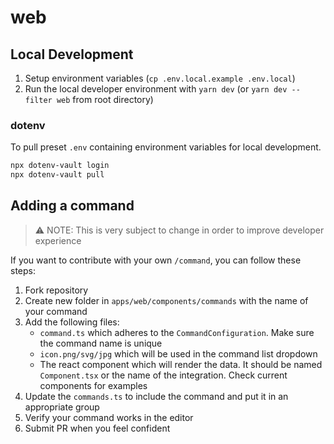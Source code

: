 # web

## Local Development

1. Setup environment variables (`cp .env.local.example .env.local`)
2. Run the local developer environment with `yarn dev` (or `yarn dev --filter web` from root directory)

### dotenv

To pull preset `.env` containing environment variables for local development.

```sh
npx dotenv-vault login
npx dotenv-vault pull
```

## Adding a command

> ⚠️ NOTE: This is very subject to change in order to improve developer experience

If you want to contribute with your own `/command`, you can follow these steps:

1. Fork repository
2. Create new folder in `apps/web/components/commands` with the name of your command
3. Add the following files:
   - `command.ts` which adheres to the `CommandConfiguration`. Make sure the command name is unique
   - `icon.png/svg/jpg` which will be used in the command list dropdown
   - The react component which will render the data. It should be named `Component.tsx` or the name of the integration. Check current components for examples
4. Update the `commands.ts` to include the command and put it in an appropriate group
5. Verify your command works in the editor
6. Submit PR when you feel confident
